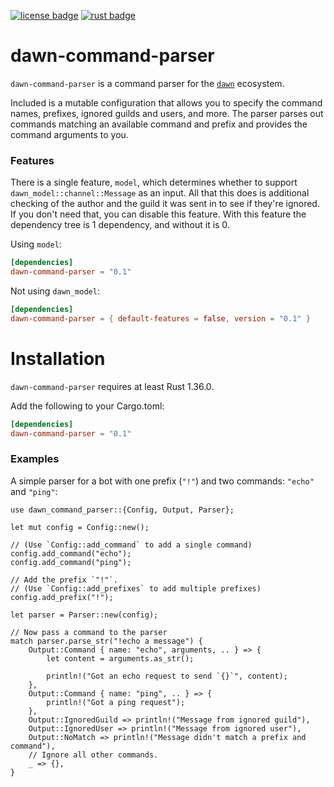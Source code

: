 [![license badge][]][license link] [![rust badge]][rust link]

# dawn-command-parser

`dawn-command-parser` is a command parser for the [`dawn`] ecosystem.

Included is a mutable configuration that allows you to specify the command
names, prefixes, ignored guilds and users, and more. The parser parses out
commands matching an available command and prefix and provides the command
arguments to you.

### Features

There is a single feature, `model`, which determines whether to support
`dawn_model::channel::Message` as an input. All that this does is additional
checking of the author and the guild it was sent in to see if they're
ignored. If you don't need that, you can disable this feature. With this
feature the dependency tree is 1 dependency, and without it is 0.

Using `model`:

```toml
[dependencies]
dawn-command-parser = "0.1"
```

Not using `dawn_model`:

```toml
[dependencies]
dawn-command-parser = { default-features = false, version = "0.1" }
```

# Installation

`dawn-command-parser` requires at least Rust 1.36.0.

Add the following to your Cargo.toml:

```toml
[dependencies]
dawn-command-parser = "0.1"
```

### Examples

A simple parser for a bot with one prefix (`"!"`) and two commands: `"echo"`
and `"ping"`:

```rust,no_run
use dawn_command_parser::{Config, Output, Parser};

let mut config = Config::new();

// (Use `Config::add_command` to add a single command)
config.add_command("echo");
config.add_command("ping");

// Add the prefix `"!"`.
// (Use `Config::add_prefixes` to add multiple prefixes)
config.add_prefix("!");

let parser = Parser::new(config);

// Now pass a command to the parser
match parser.parse_str("!echo a message") {
    Output::Command { name: "echo", arguments, .. } => {
        let content = arguments.as_str();

        println!("Got an echo request to send `{}`", content);
    },
    Output::Command { name: "ping", .. } => {
        println!("Got a ping request");
    },
    Output::IgnoredGuild => println!("Message from ignored guild"),
    Output::IgnoredUser => println!("Message from ignored user"),
    Output::NoMatch => println!("Message didn't match a prefix and command"),
    // Ignore all other commands.
    _ => {},
}
```

[license badge]: https://img.shields.io/badge/license-ISC-blue.svg?style=flat-square
[license link]: https://opensource.org/licenses/ISC
[rust badge]: https://img.shields.io/badge/rust-1.36+-93450a.svg?style=flat-square
[rust link]: https://blog.rust-lang.org/2019/07/04/Rust-1.36.0.html
[`dawn`]: https://github.com/dawn-rs/dawn
